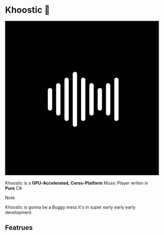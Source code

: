 # Khoostic :musical_note: 

![Logo](Assets/Logo.png)

Khoostic is a **GPU-Accelerated, Corss-Platform** Music Player writen in **Pure** C#.

> [!NOTE]
> Khoostic is gonna be a Buggy mess it's in super early early early development.

## Featrues